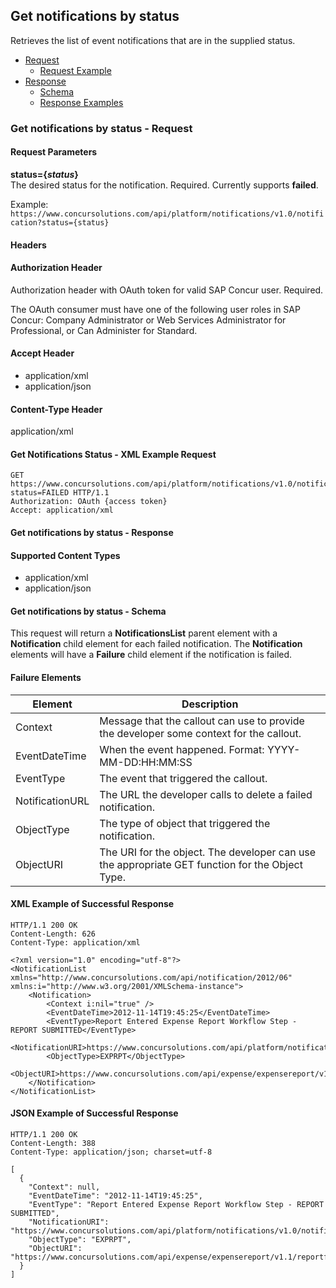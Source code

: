 
## Get notifications by status

Retrieves the list of event notifications that are in the supplied status.

* [Request](#get-notifications-by-status-request)
  * [Request Example](#get-notifications-status-xml-example-request)
* [Response](#get-notifications-by-status-response)
  * [Schema](#get-notifications-by-status-schema)
  * [Response Examples](#xml-example-of-successful-response)

### <a name="request"></a>Get notifications by status - Request

#### Request Parameters

**status={_status_}**  
The desired status for the notification. Required. Currently supports **failed**.

Example:  
`https://www.concursolutions.com/api/platform/notifications/v1.0/notification?status={status}`

#### Headers

#### Authorization Header

Authorization header with OAuth token for valid SAP Concur user. Required.

The OAuth consumer must have one of the following user roles in SAP Concur: Company Administrator or Web Services Administrator for Professional, or Can Administer for Standard.

#### Accept Header

* application/xml
* application/json

#### Content-Type Header

application/xml

####  <a name="req-example"></a>Get Notifications Status - XML Example Request

```http
GET https://www.concursolutions.com/api/platform/notifications/v1.0/notification?status=FAILED HTTP/1.1
Authorization: OAuth {access token}
Accept: application/xml
```

####  <a name="response"></a>Get notifications by status - Response

#### Supported Content Types

* application/xml
* application/json

#### <a name="schema"></a>Get notifications by status - Schema
This request will return a **NotificationsList** parent element with a **Notification** child element for each failed notification. The **Notification** elements will have a **Failure** child element if the notification is failed.

#### Failure Elements

|  Element |  Description |
| --------| ------------- |
|  Context |  Message that the callout can use to provide the developer some context for the callout. |
|  EventDateTime |  When the event happened. Format: YYYY-MM-DD:HH:MM:SS |
|  EventType |  The event that triggered the callout. |
|  NotificationURL |  The URL the developer calls to delete a failed notification. |
|  ObjectType |  The type of object that triggered the notification. |
|  ObjectURI |  The URI for the object. The developer can use the appropriate GET function for the Object Type. |


####  <a name="res-examples"></a>XML Example of Successful Response

```http
HTTP/1.1 200 OK
Content-Length: 626
Content-Type: application/xml

<?xml version="1.0" encoding="utf-8"?>
<NotificationList xmlns="http://www.concursolutions.com/api/notification/2012/06" xmlns:i="http://www.w3.org/2001/XMLSchema-instance">
    <Notification>
        <Context i:nil="true" />
        <EventDateTime>2012-11-14T19:45:25</EventDateTime>
        <EventType>Report Entered Expense Report Workflow Step - REPORT SUBMITTED</EventType>
        <NotificationURI>https://www.concursolutions.com/api/platform/notifications/v1.0/notification/nOB1KNTDSWUcJPMV6dPDjNc$scu6EDbt9s</NotificationURI>
        <ObjectType>EXPRPT</ObjectType>
        <ObjectURI>https://www.concursolutions.com/api/expense/expensereport/v1.1/reportfulldetails/nxxKgLlnROzz$sHcpnRHQ$pALxamClaFfdC</ObjectURI>
    </Notification>
</NotificationList>
```

####  JSON Example of Successful Response

```http
HTTP/1.1 200 OK
Content-Length: 388
Content-Type: application/json; charset=utf-8

[
  {
    "Context": null,
    "EventDateTime": "2012-11-14T19:45:25",
    "EventType": "Report Entered Expense Report Workflow Step - REPORT SUBMITTED",
    "NotificationURI": "https://www.concursolutions.com/api/platform/notifications/v1.0/notification/nOB1KNTDSWUcJPMV6dPDjNc$scu6EDbt9s",
    "ObjectType": "EXPRPT",
    "ObjectURI": "https://www.concursolutions.com/api/expense/expensereport/v1.1/reportfulldetails/nxxKgLlnROzz$sHcpnRHQ$pALxamClaFfdC"
  }
]
```
